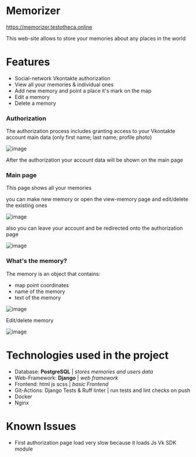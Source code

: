 Memorizer
===
https://memorizer.testotheca.online

This web-site allows to store your memories about any places in the world

Features
===

- Social-network Vkontakte authorization
- View all your memories & individual ones
- Add new memory and point a place it's mark on the map
- Edit a memory
- Delete a memory

### Authorization

The authorization process includes granting access to your Vkontakte account main data (only first name; last name; profile photo) 

![image](https://github.com/egorgur/Places_Remember_project/assets/122800013/bed54139-25f3-41e2-9a2c-72afc2e080e3)

After the authorization your account data will be shown on the main page 

### Main page

This page shows all your memories

you can make new memory or open the view-memory page and edit/delete the existing ones

![image](https://github.com/egorgur/Places_Remember_project/assets/122800013/25474316-2188-4cb8-a127-98c91cc29c59)


also you can leave your account and be redirected onto the authorization page

![image](https://github.com/egorgur/Places_Remember_project/assets/122800013/f79093c0-4f8e-4676-a7cb-b7abbc895b3f)


### What's the memory?

The memory is an object that contains:

- map point coordinates
- name of the memory
- text of the memory

![image](https://github.com/egorgur/Places_Remember_project/assets/122800013/0ae724fb-9944-4497-8f59-66997063e145)


Edit/delete memory

![image](https://github.com/egorgur/Places_Remember_project/assets/122800013/bde2b99a-e5ad-435a-ab78-adde97a97f02)


Technologies used in the project
===

- Database: **PostgreSQL** | _stores memories and users data_
- Web-Framework: **Django** | _web framework_
- Frontend: html js scss | _basic Frontend_
- Git-Actions: Django Tests & Ruff linter | run tests and lint checks on push
- Docker
- Nginx

Known Issues
===
- First authorization page load very slow because it loads Js Vk SDK module
